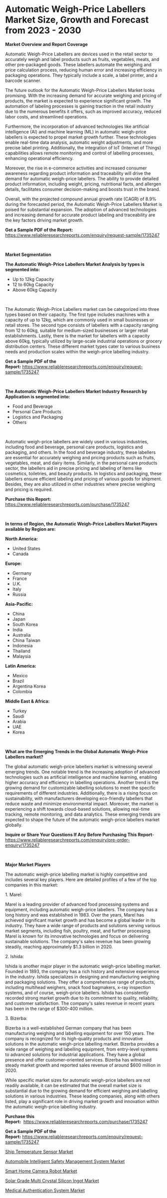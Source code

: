 <p><h1>Automatic Weigh-Price Labellers Market Size, Growth and Forecast from 2023 - 2030</h1></p><p><strong>Market Overview and Report Coverage</strong></p>
<p><p>Automatic Weigh-Price Labellers are devices used in the retail sector to accurately weigh and label products such as fruits, vegetables, meats, and other pre-packaged goods. These labellers automate the weighing and price calculation process, reducing human error and increasing efficiency in packaging operations. They typically include a scale, a label printer, and a barcode scanner.</p><p>The future outlook for the Automatic Weigh-Price Labellers Market looks promising. With the increasing demand for accurate weighing and pricing of products, the market is expected to experience significant growth. The automation of labeling processes is gaining traction in the retail industry due to the numerous benefits it offers, such as improved accuracy, reduced labor costs, and streamlined operations.</p><p>Furthermore, the incorporation of advanced technologies like artificial intelligence (AI) and machine learning (ML) in automatic weigh-price labellers is expected to propel market growth further. These technologies enable real-time data analysis, automatic weight adjustments, and more precise label printing. Additionally, the integration of IoT (Internet of Things) capabilities allows remote monitoring and control of labelling processes, enhancing operational efficiency.</p><p>Moreover, the rise in e-commerce activities and increased consumer awareness regarding product information and traceability will drive the demand for automatic weigh-price labellers. The ability to provide detailed product information, including weight, pricing, nutritional facts, and allergen details, facilitates consumer decision-making and boosts trust in the brand.</p><p>Overall, with the projected compound annual growth rate (CAGR) of 8.9% during the forecasted period, the Automatic Weigh-Price Labellers Market is poised for substantial expansion. The adoption of advanced technologies and increasing demand for accurate product labeling and traceability are the key factors driving market growth.</p></p>
<p><strong>Get a Sample PDF of the Report:</strong> <a href="https://www.reliableresearchreports.com/enquiry/request-sample/1735247">https://www.reliableresearchreports.com/enquiry/request-sample/1735247</a></p>
<p>&nbsp;</p>
<p><strong>Market Segmentation</strong></p>
<p><strong>The Automatic Weigh-Price Labellers Market Analysis by types is segmented into:</strong></p>
<p><ul><li>Up to 12kg Capacity</li><li>12 to 60kg Capacity</li><li>Above 60kg Capacity</li></ul></p>
<p>&nbsp;</p>
<p><p>The Automatic Weigh-Price Labellers market can be categorized into three types based on their capacity. The first type includes machines with a capacity of up to 12kg, which are commonly used in small businesses or retail stores. The second type consists of labellers with a capacity ranging from 12 to 60kg, suitable for medium-sized businesses or larger retail establishments. Lastly, there is the market for labellers with a capacity above 60kg, typically utilized by large-scale industrial operations or grocery distribution centers. These different market types cater to various business needs and production scales within the weigh-price labelling industry.</p></p>
<p><strong>Get a Sample PDF of the Report:</strong>&nbsp;<a href="https://www.reliableresearchreports.com/enquiry/request-sample/1735247">https://www.reliableresearchreports.com/enquiry/request-sample/1735247</a></p>
<p>&nbsp;</p>
<p><strong>The Automatic Weigh-Price Labellers Market Industry Research by Application is segmented into:</strong></p>
<p><ul><li>Food and Beverage</li><li>Personal Care Products</li><li>Logistics and Packaging</li><li>Others</li></ul></p>
<p>&nbsp;</p>
<p><p>Automatic weigh-price labellers are widely used in various industries, including food and beverage, personal care products, logistics and packaging, and others. In the food and beverage industry, these labellers are essential for accurately weighing and pricing products such as fruits, vegetables, meat, and dairy items. Similarly, in the personal care products sector, the labellers aid in precise pricing and labeling of items like cosmetics, toiletries, and beauty products. In logistics and packaging, these labellers ensure efficient labeling and pricing of various goods for shipment. Besides, they are also utilized in other industries where precise weighing and pricing is required.</p></p>
<p><strong>Purchase this Report:</strong>&nbsp; <a href="https://www.reliableresearchreports.com/purchase/1735247">https://www.reliableresearchreports.com/purchase/1735247</a></p>
<p>&nbsp;</p>
<p><strong>In terms of Region, the Automatic Weigh-Price Labellers Market Players available by Region are:</strong></p>
<p>
    <p> <strong> North America: </strong>
        <ul>
            <li>United States</li>
            <li>Canada</li>
        </ul>
        </p> 
    <p> <strong> Europe: </strong>
        <ul>
            <li>Germany</li>
            <li>France</li>
            <li>U.K.</li>
            <li>Italy</li>
            <li>Russia</li>
        </ul>
        </p> 
    <p> <strong> Asia-Pacific: </strong>
        <ul>
            <li>China</li>
            <li>Japan</li>
            <li>South Korea</li>
            <li>India</li>
            <li>Australia</li>
            <li>China Taiwan</li>
            <li>Indonesia</li>
            <li>Thailand</li>
            <li>Malaysia</li>
        </ul>
        </p> 
    <p> <strong> Latin America: </strong>
        <ul>
            <li>Mexico</li>
            <li>Brazil</li>
            <li>Argentina Korea</li>
            <li>Colombia</li>
        </ul>
        </p> 
    <p> <strong> Middle East & Africa: </strong>
        <ul>
            <li>Turkey</li>
            <li>Saudi</li>
            <li>Arabia</li>
            <li>UAE</li>
            <li>Korea</li>
        </ul>
    </p>
    </p>
<p>&nbsp;</p>
<p><strong>What are the Emerging Trends in the Global Automatic Weigh-Price Labellers market?</strong></p>
<p><p>The global automatic weigh-price labellers market is witnessing several emerging trends. One notable trend is the increasing adoption of advanced technologies such as artificial intelligence and machine learning, enabling higher accuracy and efficiency in labelling operations. Another trend is the growing demand for customizable labelling solutions to meet the specific requirements of different industries. Additionally, there is a rising focus on sustainability, with manufacturers developing eco-friendly labellers that reduce waste and minimize environmental impact. Moreover, the market is experiencing a shift towards cloud-based solutions, allowing real-time tracking, remote monitoring, and data analytics. These emerging trends are expected to shape the future of the automatic weigh-price labellers market globally.</p></p>
<p><strong>Inquire or Share Your Questions If Any Before Purchasing This Report</strong>- <a href="https://www.reliableresearchreports.com/enquiry/pre-order-enquiry/1735247">https://www.reliableresearchreports.com/enquiry/pre-order-enquiry/1735247</a></p>
<p>&nbsp;</p>
<p><strong>Major Market Players</strong></p>
<p><p>The automatic weigh-price labelling market is highly competitive and includes several key players. Here are detailed profiles of a few of the top companies in this market:</p><p>1. Marel:</p><p>Marel is a leading provider of advanced food processing systems and equipment, including automatic weigh-price labellers. The company has a long history and was established in 1983. Over the years, Marel has achieved significant market growth and has become a global leader in its industry. They have a wide range of products and solutions serving various market segments, including fish, poultry, meat, and further processing. Marel is known for its innovative technologies and focus on delivering sustainable solutions. The company's sales revenue has been growing steadily, reaching approximately $1.3 billion in 2020.</p><p>2. Ishida:</p><p>Ishida is another major player in the automatic weigh-price labelling market. Founded in 1893, the company has a rich history and extensive experience in the industry. Ishida specializes in designing and manufacturing weighing and packaging solutions. They offer a comprehensive range of products, including multihead weighers, snack food bagmakers, x-ray inspection systems, and of course, weigh-price labellers. Ishida has consistently recorded strong market growth due to its commitment to quality, reliability, and customer satisfaction. The company's sales revenue in recent years has been in the range of $300-400 million.</p><p>3. Bizerba:</p><p>Bizerba is a well-established German company that has been manufacturing weighing and labelling equipment for over 150 years. The company is recognized for its high-quality products and innovative solutions in the automatic weigh-price labelling market. Bizerba provides a wide range of weighing and labelling equipment, from entry-level systems to advanced solutions for industrial applications. They have a global presence and offer customer-oriented services. Bizerba has witnessed steady market growth and reported sales revenue of around $600 million in 2020.</p><p>While specific market sizes for automatic weigh-price labellers are not readily available, it can be estimated that the overall market size is substantial due to the growing demand for efficient weighing and labelling solutions in various industries. These leading companies, along with others listed, play a significant role in driving market growth and innovation within the automatic weigh-price labelling industry.</p></p>
<p><strong>Purchase this Report:</strong>&nbsp;&nbsp;<a href="https://www.reliableresearchreports.com/purchase/1735247">https://www.reliableresearchreports.com/purchase/1735247</a></p>
<p></p>
<p><strong>Get a Sample PDF of the Report:</strong>&nbsp;<a href="https://www.reliableresearchreports.com/enquiry/request-sample/1735247">https://www.reliableresearchreports.com/enquiry/request-sample/1735247</a></p>
<p><p><a href="https://github.com/kholmovskayalyudmila/Market-Research-Report-List-1/blob/main/ship-temperature-sensor-market.md">Ship Temperature Sensor Market</a></p><p><a href="https://www.linkedin.com/pulse/automobile-intelligent-safety-management-system-market-insights/">Automobile Intelligent Safety Management System Market</a></p><p><a href="https://github.com/sofyaavrova/Market-Research-Report-List-1/blob/main/smart-home-camera-robot-market.md">Smart Home Camera Robot Market</a></p><p><a href="https://medium.com/@santosh735584/solar-grade-multi-crystal-silicon-ingot-market-analysis-and-sze-forecasted-for-period-from-2023-to-815bb3dcf252">Solar Grade Multi Crystal Silicon Ingot Market</a></p><p><a href="https://www.linkedin.com/pulse/medical-authentication-system-market-share-amp-new-trends-analysis/">Medical Authentication System Market</a></p></p>